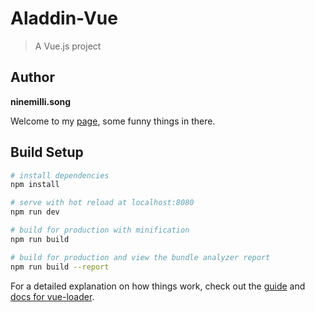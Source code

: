 # Aladdin-Vue

> A Vue.js project

## Author

**ninemilli.song**

Welcome to my [page](https://github.com/ninemilli-song), some funny things in there.

## Build Setup

``` bash
# install dependencies
npm install

# serve with hot reload at localhost:8080
npm run dev

# build for production with minification
npm run build

# build for production and view the bundle analyzer report
npm run build --report
```

For a detailed explanation on how things work, check out the [guide](http://vuejs-templates.github.io/webpack/) and [docs for vue-loader](http://vuejs.github.io/vue-loader).
